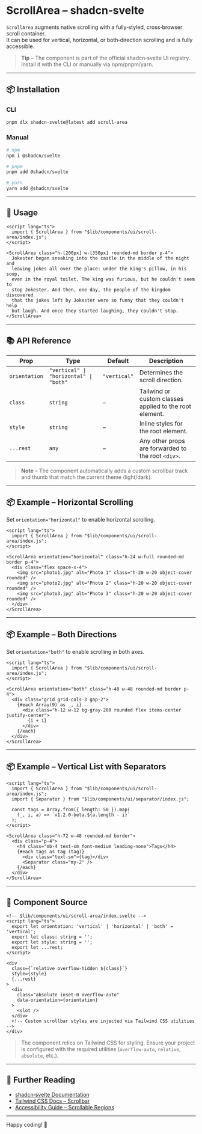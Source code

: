 # ScrollArea – shadcn‑svelte

`ScrollArea` augments native scrolling with a fully‑styled, cross‑browser scroll container.  
It can be used for vertical, horizontal, or both‑direction scrolling and is fully
accessible.

> **Tip** – The component is part of the official shadcn‑svelte UI registry.  
> Install it with the CLI or manually via npm/pnpm/yarn.

---

## 📦 Installation

### CLI

```bash
pnpm dlx shadcn-svelte@latest add scroll-area
```

### Manual

```bash
# npm
npm i @shadcn/svelte

# pnpm
pnpm add @shadcn/svelte

# yarn
yarn add @shadcn/svelte
```

---

## 🚀 Usage

```svelte
<script lang="ts">
  import { ScrollArea } from "$lib/components/ui/scroll-area/index.js";
</script>

<ScrollArea class="h-[200px] w-[350px] rounded-md border p-4">
  Jokester began sneaking into the castle in the middle of the night and
  leaving jokes all over the place: under the king's pillow, in his soup,
  even in the royal toilet. The king was furious, but he couldn't seem to
  stop Jokester. And then, one day, the people of the kingdom discovered
  that the jokes left by Jokester were so funny that they couldn't help
  but laugh. And once they started laughing, they couldn't stop.
</ScrollArea>
```

---

## 📚 API Reference

| Prop | Type | Default | Description |
|------|------|---------|-------------|
| `orientation` | `"vertical" \| "horizontal" \| "both"` | `"vertical"` | Determines the scroll direction. |
| `class` | `string` | – | Tailwind or custom classes applied to the root element. |
| `style` | `string` | – | Inline styles for the root element. |
| `...rest` | `any` | – | Any other props are forwarded to the root `<div>`. |

> **Note** – The component automatically adds a custom scrollbar track and thumb that
> match the current theme (light/dark).

---

## 📦 Example – Horizontal Scrolling

Set `orientation="horizontal"` to enable horizontal scrolling.

```svelte
<script lang="ts">
  import { ScrollArea } from "$lib/components/ui/scroll-area/index.js";
</script>

<ScrollArea orientation="horizontal" class="h-24 w-full rounded-md border p-4">
  <div class="flex space-x-4">
    <img src="photo1.jpg" alt="Photo 1" class="h-20 w-20 object-cover rounded" />
    <img src="photo2.jpg" alt="Photo 2" class="h-20 w-20 object-cover rounded" />
    <img src="photo3.jpg" alt="Photo 3" class="h-20 w-20 object-cover rounded" />
  </div>
</ScrollArea>
```

---

## 📦 Example – Both Directions

Set `orientation="both"` to enable scrolling in both axes.

```svelte
<script lang="ts">
  import { ScrollArea } from "$lib/components/ui/scroll-area/index.js";
</script>

<ScrollArea orientation="both" class="h-48 w-48 rounded-md border p-4">
  <div class="grid grid-cols-3 gap-2">
    {#each Array(9) as _, i}
      <div class="h-12 w-12 bg-gray-200 rounded flex items-center justify-center">
        {i + 1}
      </div>
    {/each}
  </div>
</ScrollArea>
```

---

## 📦 Example – Vertical List with Separators

```svelte
<script lang="ts">
  import { ScrollArea } from "$lib/components/ui/scroll-area/index.js";
  import { Separator } from "$lib/components/ui/separator/index.js";

  const tags = Array.from({ length: 50 }).map(
    (_, i, a) => `v1.2.0-beta.${a.length - i}`
  );
</script>

<ScrollArea class="h-72 w-48 rounded-md border">
  <div class="p-4">
    <h4 class="mb-4 text-sm font-medium leading-none">Tags</h4>
    {#each tags as tag (tag)}
      <div class="text-sm">{tag}</div>
      <Separator class="my-2" />
    {/each}
  </div>
</ScrollArea>
```

---

## 🔧 Component Source

```svelte
<!-- $lib/components/ui/scroll-area/index.svelte -->
<script lang="ts">
  export let orientation: 'vertical' | 'horizontal' | 'both' = 'vertical';
  export let class: string = '';
  export let style: string = '';
  export let ...rest;
</script>

<div
  class={`relative overflow-hidden ${class}`}
  style={style}
  {...rest}
>
  <div
    class="absolute inset-0 overflow-auto"
    data-orientation={orientation}
  >
    <slot />
  </div>
  <!-- Custom scrollbar styles are injected via Tailwind CSS utilities -->
</div>
```

> The component relies on Tailwind CSS for styling. Ensure your project is
> configured with the required utilities (`overflow-auto`, `relative`,
> `absolute`, etc.).

---

## 📖 Further Reading

- [shadcn‑svelte Documentation](https://shadcn-svelte.com/docs)
- [Tailwind CSS Docs – Scrollbar](https://tailwindcss.com/docs/scrollbar)
- [Accessibility Guide – Scrollable Regions](https://www.w3.org/WAI/ARIA/apg/patterns/scrollable-region/)

---

Happy coding! 🎉